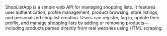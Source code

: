 ShopListApp is a simple web API for managing shopping lists. It features user authentication, profile management, product browsing, store listings, and personalized shop list creation. Users can register, log in, update their profile, and manage shopping lists by adding or removing products—including products parsed directly from real websites using HTML scraping.
